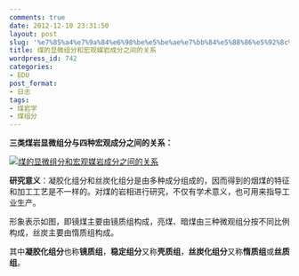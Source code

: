 ```yaml
---
comments: true
date: 2012-12-10 23:31:50
layout: post
slug: '%e7%85%a4%e7%9a%84%e6%98%be%e5%be%ae%e7%bb%84%e5%88%86%e5%92%8c%e5%ae%8f%e8%a7%82%e5%aa%92%e5%b2%a9%e6%88%90%e5%88%86%e4%b9%8b%e9%97%b4%e7%9a%84%e5%85%b3%e7%b3%bb'
title: 煤的显微组分和宏观媒岩成分之间的关系
wordpress_id: 742
categories:
- EDU
post_format:
- 日志
tags:
- 煤岩学
- 煤组分
---
```


**三类煤岩显微组分与四种宏观成分之间的关系：**




[![煤的显微组分和宏观媒岩成分之间的关系](http://baham.co/wp-content/uploads/2012/12/媒组分关系.bmp)](http://baham.co/wp-content/uploads/2012/12/媒组分关系.bmp)


































<!-- more -->




**研究意义**：凝胶化组分和丝炭化组分是由多种成分组成的，因而得到的烟煤的特征和加工工艺是不一样的。对煤的岩相进行研究，不仅有学术意义，也可用来指导工业生产。







形象表示如图，即镜煤主要由镜质组构成，亮煤、暗煤由三种微观组分按不同比例构成，丝炭主要由惰质组构成。







其中**凝胶化组分**也称**镜质组**，**稳定组分**又称**壳质组**，**丝炭化组分**又称**惰质组**或**丝质组**。



